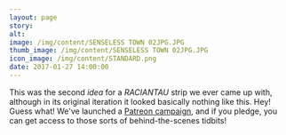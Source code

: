 ```yaml
---
layout: page
story:
alt:
image: /img/content/SENSELESS TOWN 02JPG.JPG
thumb_image: /img/content/SENSELESS TOWN 02JPG.JPG
icon_image: /img/content/STANDARD.png
date: 2017-01-27 14:00:00
---
```



This was the second *idea* for a *RACIANTAU* strip we ever came up with, although in its original iteration it looked basically nothing like this. Hey! Guess what! We've launched a [Patreon campaign](https://www.patreon.com/fabelaro), and if you pledge, you can get access to those sorts of behind-the-scenes tidbits!